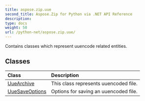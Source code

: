 ```yaml
---
title: aspose.zip.uue
second_title: Aspose.Zip for Python via .NET API Reference
description: 
type: docs
weight: 50
url: /python-net/aspose.zip.uue/
---
```



Contains classes which represent uuencode related entities.

## Classes
| Class | Description |
| :- | :- |
|[UueArchive](/zip/python-net/aspose.zip.uue/uuearchive/)|This class represents uuencoded file.|
|[UueSaveOptions](/zip/python-net/aspose.zip.uue/uuesaveoptions/)|Options for saving an uuencoded file.|
